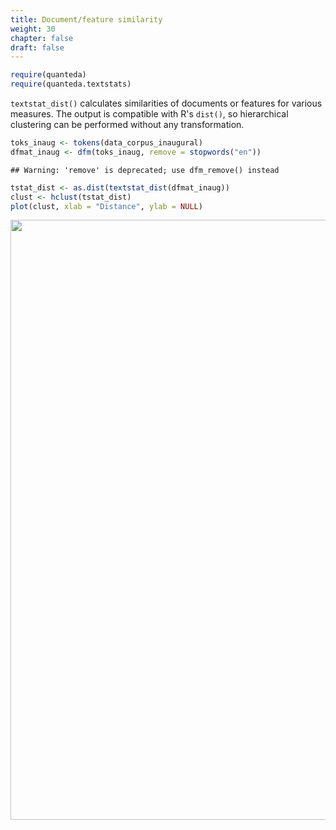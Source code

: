 ```yaml
---
title: Document/feature similarity
weight: 30
chapter: false
draft: false
---
```



```r
require(quanteda)
require(quanteda.textstats)
```

`textstat_dist()` calculates similarities of documents or features for various measures. The output is compatible with R's `dist()`, so hierarchical clustering can be performed without any transformation.


```r
toks_inaug <- tokens(data_corpus_inaugural)
dfmat_inaug <- dfm(toks_inaug, remove = stopwords("en"))
```

```
## Warning: 'remove' is deprecated; use dfm_remove() instead
```

```r
tstat_dist <- as.dist(textstat_dist(dfmat_inaug))
clust <- hclust(tstat_dist)
plot(clust, xlab = "Distance", ylab = NULL)
```

<img src="/statistical-analysis/dist_files/figure-html/unnamed-chunk-2-1.png" width="960" />


